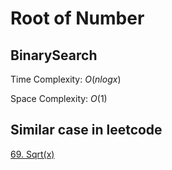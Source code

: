 # Root of Number

## BinarySearch

Time Complexity: $O(nlogx)$

Space Complexity: $O(1)$

## Similar case in leetcode

[69. Sqrt(x)](https://leetcode.com/problems/sqrtx/)